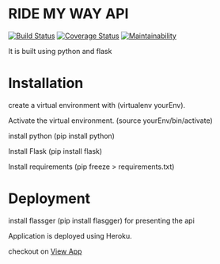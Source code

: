 # RIDE MY WAY API

[![Build Status](https://api.travis-ci.org/marthamareal/ride-my-way-API.svg?branch=feature)](https://travis-ci.org/marthamareal/ride-my-way-API.svg?branch=feature)
[![Coverage Status](https://coveralls.io/repos/github/marthamareal/ride-my-way-API/badge.svg?branch=feature)](https://coveralls.io/github/marthamareal/ride-my-way-API?branch=feature)
[![Maintainability](https://api.codeclimate.com/v1/badges/881bb003dd26c80d3fc4/maintainability)](https://codeclimate.com/github/marthamareal/ride-my-way-API/maintainability)

It is built using python and flask

# Installation

create a virtual environment with (virtualenv yourEnv).

Activate the virtual environment. (source yourEnv/bin/activate)

install python (pip install python)

Install Flask (pip install flask)

Install requirements (pip freeze > requirements.txt)

# Deployment

install flassger (pip install flasgger) for presenting the api

Application is deployed using Heroku.

checkout on [View App](https://ride-my-way-v1-api.herokuapp.com)

